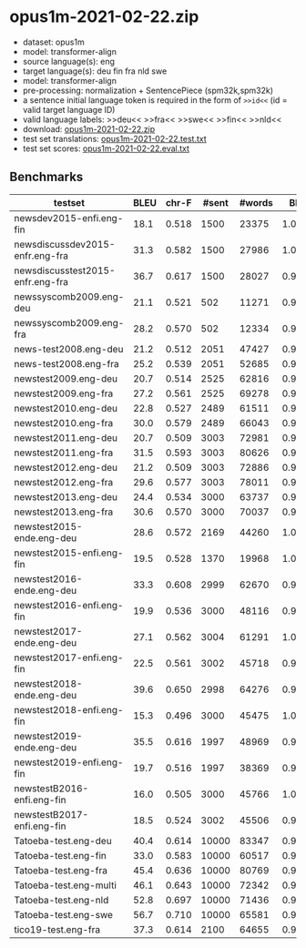 # opus1m-2021-02-22.zip

* dataset: opus1m
* model: transformer-align
* source language(s): eng
* target language(s): deu fin fra nld swe
* model: transformer-align
* pre-processing: normalization + SentencePiece (spm32k,spm32k)
* a sentence initial language token is required in the form of `>>id<<` (id = valid target language ID)
* valid language labels: >>deu<< >>fra<< >>swe<< >>fin<< >>nld<<
* download: [opus1m-2021-02-22.zip](https://object.pouta.csc.fi/Tatoeba-MT-models/eng-deu+eng+fin+fra+nld+swe/opus1m-2021-02-22.zip)
* test set translations: [opus1m-2021-02-22.test.txt](https://object.pouta.csc.fi/Tatoeba-MT-models/eng-deu+eng+fin+fra+nld+swe/opus1m-2021-02-22.test.txt)
* test set scores: [opus1m-2021-02-22.eval.txt](https://object.pouta.csc.fi/Tatoeba-MT-models/eng-deu+eng+fin+fra+nld+swe/opus1m-2021-02-22.eval.txt)

## Benchmarks

| testset | BLEU  | chr-F | #sent | #words | BP |
|---------|-------|-------|-------|--------|----|
| newsdev2015-enfi.eng-fin 	| 18.1 	| 0.518 	| 1500 	| 23375 	| 1.000 |
| newsdiscussdev2015-enfr.eng-fra 	| 31.3 	| 0.582 	| 1500 	| 27986 	| 1.000 |
| newsdiscusstest2015-enfr.eng-fra 	| 36.7 	| 0.617 	| 1500 	| 28027 	| 0.996 |
| newssyscomb2009.eng-deu 	| 21.1 	| 0.521 	| 502 	| 11271 	| 0.985 |
| newssyscomb2009.eng-fra 	| 28.2 	| 0.570 	| 502 	| 12334 	| 0.999 |
| news-test2008.eng-deu 	| 21.2 	| 0.512 	| 2051 	| 47427 	| 0.992 |
| news-test2008.eng-fra 	| 25.2 	| 0.539 	| 2051 	| 52685 	| 0.995 |
| newstest2009.eng-deu 	| 20.7 	| 0.514 	| 2525 	| 62816 	| 0.991 |
| newstest2009.eng-fra 	| 27.2 	| 0.561 	| 2525 	| 69278 	| 0.980 |
| newstest2010.eng-deu 	| 22.8 	| 0.527 	| 2489 	| 61511 	| 0.956 |
| newstest2010.eng-fra 	| 30.0 	| 0.579 	| 2489 	| 66043 	| 0.988 |
| newstest2011.eng-deu 	| 20.7 	| 0.509 	| 3003 	| 72981 	| 0.980 |
| newstest2011.eng-fra 	| 31.5 	| 0.593 	| 3003 	| 80626 	| 0.968 |
| newstest2012.eng-deu 	| 21.2 	| 0.509 	| 3003 	| 72886 	| 0.959 |
| newstest2012.eng-fra 	| 29.6 	| 0.577 	| 3003 	| 78011 	| 0.982 |
| newstest2013.eng-deu 	| 24.4 	| 0.534 	| 3000 	| 63737 	| 0.972 |
| newstest2013.eng-fra 	| 30.6 	| 0.570 	| 3000 	| 70037 	| 0.974 |
| newstest2015-ende.eng-deu 	| 28.6 	| 0.572 	| 2169 	| 44260 	| 1.000 |
| newstest2015-enfi.eng-fin 	| 19.5 	| 0.528 	| 1370 	| 19968 	| 1.000 |
| newstest2016-ende.eng-deu 	| 33.3 	| 0.608 	| 2999 	| 62670 	| 0.986 |
| newstest2016-enfi.eng-fin 	| 19.9 	| 0.536 	| 3000 	| 48116 	| 0.976 |
| newstest2017-ende.eng-deu 	| 27.1 	| 0.562 	| 3004 	| 61291 	| 1.000 |
| newstest2017-enfi.eng-fin 	| 22.5 	| 0.561 	| 3002 	| 45718 	| 0.985 |
| newstest2018-ende.eng-deu 	| 39.6 	| 0.650 	| 2998 	| 64276 	| 0.995 |
| newstest2018-enfi.eng-fin 	| 15.3 	| 0.496 	| 3000 	| 45475 	| 1.000 |
| newstest2019-ende.eng-deu 	| 35.5 	| 0.616 	| 1997 	| 48969 	| 0.971 |
| newstest2019-enfi.eng-fin 	| 19.7 	| 0.516 	| 1997 	| 38369 	| 0.946 |
| newstestB2016-enfi.eng-fin 	| 16.0 	| 0.505 	| 3000 	| 45766 	| 1.000 |
| newstestB2017-enfi.eng-fin 	| 18.5 	| 0.524 	| 3002 	| 45506 	| 0.990 |
| Tatoeba-test.eng-deu 	| 40.4 	| 0.614 	| 10000 	| 83347 	| 0.985 |
| Tatoeba-test.eng-fin 	| 33.0 	| 0.583 	| 10000 	| 60517 	| 0.925 |
| Tatoeba-test.eng-fra 	| 45.4 	| 0.636 	| 10000 	| 80769 	| 0.974 |
| Tatoeba-test.eng-multi 	| 46.1 	| 0.643 	| 10000 	| 72342 	| 0.967 |
| Tatoeba-test.eng-nld 	| 52.8 	| 0.697 	| 10000 	| 71436 	| 0.976 |
| Tatoeba-test.eng-swe 	| 56.7 	| 0.710 	| 10000 	| 65581 	| 0.963 |
| tico19-test.eng-fra 	| 37.3 	| 0.614 	| 2100 	| 64655 	| 0.988 |

